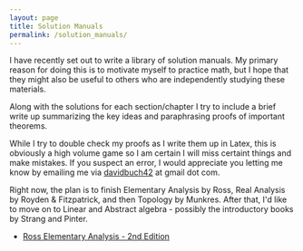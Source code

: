 ```yaml
---
layout: page
title: Solution Manuals
permalink: /solution_manuals/
---
```


I have recently set out to write a library of solution manuals. My primary reason for doing this is to motivate myself to practice math, but I hope that they might also be useful to others who are independently studying these materials.

Along with the solutions for each section/chapter I try to include a brief write up summarizing the key ideas and paraphrasing proofs of important theorems.

While I try to double check my proofs as I write them up in Latex, this is obviously a high volume game so I am certain I will miss certaint things and make mistakes. If you suspect an error, I would appreciate you letting me know by emailing me via <a href="mailto:davidbuch42@gmail.com">davidbuch42</a> at gmail dot com.

Right now, the plan is to finish Elementary Analysis by Ross, Real Analysis by Royden & Fitzpatrick, and then Topology by Munkres. After that, I'd like to move on to Linear and Abstract algebra - possibly the introductory books by Strang and Pinter.

-   [Ross Elementary Analysis - 2nd Edition](/assets/Ross.pdf/)
